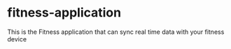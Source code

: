 # fitness-application
This is the Fitness application that can sync real time data with your fitness device
